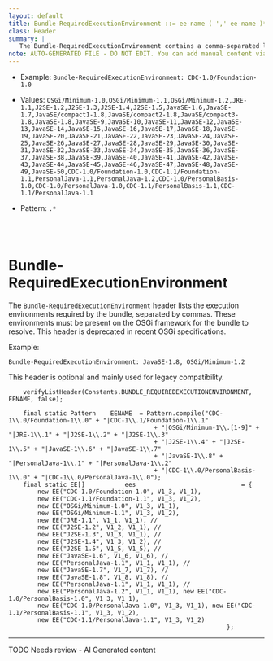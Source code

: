 ```yaml
---
layout: default
title: Bundle-RequiredExecutionEnvironment ::= ee-name ( ',' ee-name )*
class: Header
summary: |
   The Bundle-RequiredExecutionEnvironment contains a comma-separated list of execution environ- ments that must be present on the OSGi framework. See Execution Environment on page 44. This header is deprecated.
note: AUTO-GENERATED FILE - DO NOT EDIT. You can add manual content via same filename in ext folder. 
---
```


- Example: `Bundle-RequiredExecutionEnvironment: CDC-1.0/Foundation-1.0`

- Values: `OSGi/Minimum-1.0,OSGi/Minimum-1.1,OSGi/Minimum-1.2,JRE-1.1,J2SE-1.2,J2SE-1.3,J2SE-1.4,J2SE-1.5,JavaSE-1.6,JavaSE-1.7,JavaSE/compact1-1.8,JavaSE/compact2-1.8,JavaSE/compact3-1.8,JavaSE-1.8,JavaSE-9,JavaSE-10,JavaSE-11,JavaSE-12,JavaSE-13,JavaSE-14,JavaSE-15,JavaSE-16,JavaSE-17,JavaSE-18,JavaSE-19,JavaSE-20,JavaSE-21,JavaSE-22,JavaSE-23,JavaSE-24,JavaSE-25,JavaSE-26,JavaSE-27,JavaSE-28,JavaSE-29,JavaSE-30,JavaSE-31,JavaSE-32,JavaSE-33,JavaSE-34,JavaSE-35,JavaSE-36,JavaSE-37,JavaSE-38,JavaSE-39,JavaSE-40,JavaSE-41,JavaSE-42,JavaSE-43,JavaSE-44,JavaSE-45,JavaSE-46,JavaSE-47,JavaSE-48,JavaSE-49,JavaSE-50,CDC-1.0/Foundation-1.0,CDC-1.1/Foundation-1.1,PersonalJava-1.1,PersonalJava-1.2,CDC-1.0/PersonalBasis-1.0,CDC-1.0/PersonalJava-1.0,CDC-1.1/PersonalBasis-1.1,CDC-1.1/PersonalJava-1.1`

- Pattern: `.*`

<!-- Manual content from: ext/bundle_requiredexecutionenvironment.md --><br /><br />

# Bundle-RequiredExecutionEnvironment

The `Bundle-RequiredExecutionEnvironment` header lists the execution environments required by the bundle, separated by commas. These environments must be present on the OSGi framework for the bundle to resolve. This header is deprecated in recent OSGi specifications.

Example:

```
Bundle-RequiredExecutionEnvironment: JavaSE-1.8, OSGi/Minimum-1.2
```

This header is optional and mainly used for legacy compatibility.
	
		verifyListHeader(Constants.BUNDLE_REQUIREDEXECUTIONENVIRONMENT, EENAME, false);
	
		final static Pattern	EENAME	= Pattern.compile("CDC-1\\.0/Foundation-1\\.0" + "|CDC-1\\.1/Foundation-1\\.1"
											+ "|OSGi/Minimum-1\\.[1-9]" + "|JRE-1\\.1" + "|J2SE-1\\.2" + "|J2SE-1\\.3"
											+ "|J2SE-1\\.4" + "|J2SE-1\\.5" + "|JavaSE-1\\.6" + "|JavaSE-1\\.7"
											+ "|JavaSE-1\\.8" + "|PersonalJava-1\\.1" + "|PersonalJava-1\\.2"
											+ "|CDC-1\\.0/PersonalBasis-1\\.0" + "|CDC-1\\.0/PersonalJava-1\\.0");
		final static EE[]			ees								= {
			new EE("CDC-1.0/Foundation-1.0", V1_3, V1_1),
			new EE("CDC-1.1/Foundation-1.1", V1_3, V1_2),
			new EE("OSGi/Minimum-1.0", V1_3, V1_1),
			new EE("OSGi/Minimum-1.1", V1_3, V1_2),
			new EE("JRE-1.1", V1_1, V1_1), //
			new EE("J2SE-1.2", V1_2, V1_1), //
			new EE("J2SE-1.3", V1_3, V1_1), //
			new EE("J2SE-1.4", V1_3, V1_2), //
			new EE("J2SE-1.5", V1_5, V1_5), //
			new EE("JavaSE-1.6", V1_6, V1_6), //
			new EE("PersonalJava-1.1", V1_1, V1_1), //
			new EE("JavaSE-1.7", V1_7, V1_7), //
			new EE("JavaSE-1.8", V1_8, V1_8), //
			new EE("PersonalJava-1.1", V1_1, V1_1), //
			new EE("PersonalJava-1.2", V1_1, V1_1), new EE("CDC-1.0/PersonalBasis-1.0", V1_3, V1_1),
			new EE("CDC-1.0/PersonalJava-1.0", V1_3, V1_1), new EE("CDC-1.1/PersonalBasis-1.1", V1_3, V1_2),
			new EE("CDC-1.1/PersonalJava-1.1", V1_3, V1_2)
																};


<hr />
TODO Needs review - AI Generated content
